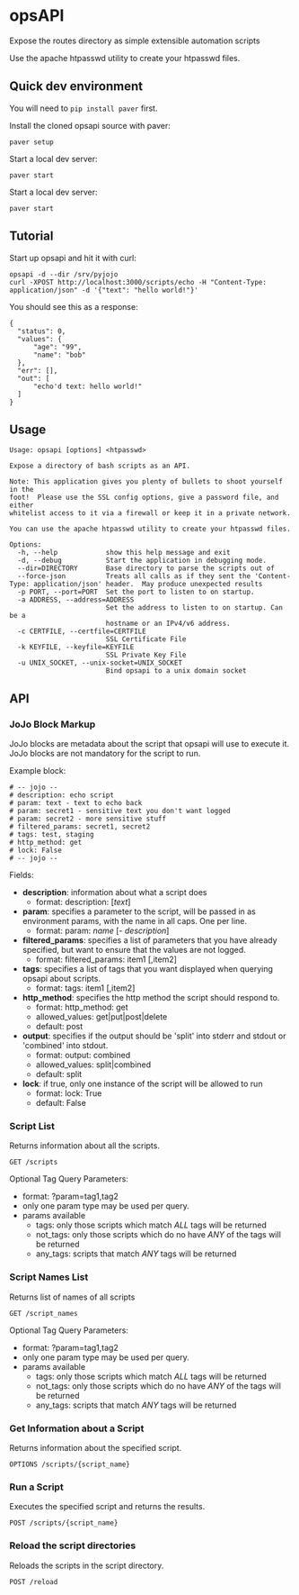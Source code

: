 # opsAPI

Expose the routes directory as simple extensible automation scripts

Use the apache htpasswd utility to create your htpasswd files.

## Quick dev environment

You will need to `pip install paver` first.

Install the cloned opsapi source with paver:

    paver setup

Start a local dev server:

    paver start

Start a local dev server:

    paver start

## Tutorial

Start up opsapi and hit it with curl:

    opsapi -d --dir /srv/pyjojo
    curl -XPOST http://localhost:3000/scripts/echo -H "Content-Type: application/json" -d '{"text": "hello world!"}'

You should see this as a response:

    {
      "status": 0,
      "values": {
          "age": "99", 
          "name": "bob"
      },
      "err": [],
      "out": [
          "echo'd text: hello world!"
      ]
    }

## Usage

    Usage: opsapi [options] <htpasswd>

    Expose a directory of bash scripts as an API.

    Note: This application gives you plenty of bullets to shoot yourself in the
    foot!  Please use the SSL config options, give a password file, and either
    whitelist access to it via a firewall or keep it in a private network.

    You can use the apache htpasswd utility to create your htpasswd files.

    Options:
      -h, --help            show this help message and exit
      -d, --debug           Start the application in debugging mode.
      --dir=DIRECTORY       Base directory to parse the scripts out of
      --force-json          Treats all calls as if they sent the 'Content-Type: application/json' header.  May produce unexpected results
      -p PORT, --port=PORT  Set the port to listen to on startup.
      -a ADDRESS, --address=ADDRESS
                            Set the address to listen to on startup. Can be a
                            hostname or an IPv4/v6 address.
      -c CERTFILE, --certfile=CERTFILE
                            SSL Certificate File
      -k KEYFILE, --keyfile=KEYFILE
                            SSL Private Key File
      -u UNIX_SOCKET, --unix-socket=UNIX_SOCKET
                            Bind opsapi to a unix domain socket

## API

### JoJo Block Markup

JoJo blocks are metadata about the script that opsapi will use to execute it.  JoJo blocks are not mandatory for the script to run.

Example block:

    # -- jojo --
    # description: echo script
    # param: text - text to echo back
    # param: secret1 - sensitive text you don't want logged
    # param: secret2 - more sensitive stuff
    # filtered_params: secret1, secret2
    # tags: test, staging
    # http_method: get
    # lock: False
    # -- jojo -- 

Fields:

  - **description**: information about what a script does
    - format: description: [*text*]
  - **param**: specifies a parameter to the script, will be passed in as environment params, with the name in all caps.  One per line.
    - format: param: *name* [- *description*]
  - **filtered_params**: specifies a list of parameters that you have already specified, but want to ensure that the values are not logged.
    - format: filtered_params: item1 [,item2]
  - **tags**: specifies a list of tags that you want displayed when querying opsapi about scripts.
    - format: tags: item1 [,item2]
  - **http_method**: specifies the http method the script should respond to.
    - format: http_method: get
    - allowed_values: get|put|post|delete
    - default: post
  - **output**: specifies if the output should be 'split' into stderr and stdout or 'combined' into stdout.
    - format: output: combined
    - allowed_values: split|combined
    - default: split
  - **lock**: if true, only one instance of the script will be allowed to run
    - format: lock: True
    - default: False
    
### Script List

Returns information about all the scripts.

    GET /scripts

Optional Tag Query Parameters:
 - format: ?param=tag1,tag2
 - only one param type may be used per query.
 - params available
   - tags: only those scripts which match *ALL* tags will be returned
   - not_tags: only those scripts which do no have *ANY* of the tags will be returned
   - any_tags: scripts that match *ANY* tags will be returned


### Script Names List

Returns list of names of all scripts

    GET /script_names

Optional Tag Query Parameters:
 - format: ?param=tag1,tag2
 - only one param type may be used per query.
 - params available
   - tags: only those scripts which match *ALL* tags will be returned
   - not_tags: only those scripts which do no have *ANY* of the tags will be returned
   - any_tags: scripts that match *ANY* tags will be returned


### Get Information about a Script

Returns information about the specified script.

    OPTIONS /scripts/{script_name}

### Run a Script

Executes the specified script and returns the results.

    POST /scripts/{script_name}

### Reload the script directories

Reloads the scripts in the script directory.

    POST /reload
